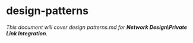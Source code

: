 # design-patterns

_This document will cover design patterns.md for **Network Design\Private Link Integration**._
